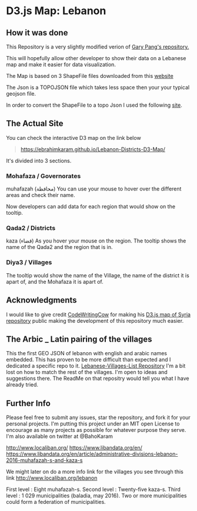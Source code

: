 # D3.js Map: Lebanon

## How it was done
This Repository is a very slightly modified verion of [Gary Pang's repository.](https://github.com/CodeWritingCow/d3-js-maps-syria-districts)


This will hopefully allow other developer to show their data on a Lebanese map and make it easier for data visualization.

The Map is based on 3 ShapeFile files downloaded from this [website](https://gadm.org/download_country_v3.html)

The Json is a TOPOJSON file which takes less space then your your typical geojson file.

In order to convert the ShapeFile to a topo Json I used the following [site](http://mapshaper.org/).

## The Actual Site

You can check the interactive D3 map on the link below
>https://ebrahimkaram.github.io/Lebanon-Districts-D3-Map/

It's divided into 3 sections.
### Mohafaza / Governorates
 muhafazah (محافظة)
You can use your mouse to hover over the different areas and check their name.

Now developers can add data for each region that would show on the tooltip.

### Qada2 / Districts
kaza (قضاء)
As you hover your mouse on the region. The tooltip shows the name of the Qada2 and the region that is in.

### Diya3 / Villages

The tooltip would show the name of the Village, the name of the district it is apart of, and the Mohafaza it is apart of.


## Acknowledgments
I would like to give credit [CodeWritingCow](https://github.com/CodeWritingCow) for making his [D3.js map of Syria repository](https://github.com/CodeWritingCow/d3-js-maps-syria-districts) public making the development of this repository much easier.

## The Arbic _ Latin pairing of the villages
This the first GEO JSON  of lebanon with english and arabic names embedded. This has proven to be more difficult than expected and I dedicated a specific repo to it. 
[Lebanese-Villages-List Repository](https://github.com/EbrahimKaram/Lebanese-Villages-List)
I'm a bit lost on how to match the rest of the villages. I'm open to ideas and suggestions there. The ReadMe on that repositry would tell you what I have already tried. 

## Further Info

Please feel free to submit any issues, star the repository, and fork it for your personal projects. I'm putting this project under an MIT open License to encourage as many projects as possible for whatever purpose they serve. I'm also available on twitter at @BahoKaram


http://www.localiban.org/
https://www.libandata.org/en/
https://www.libandata.org/en/article/administrative-divisions-lebanon-2016-muhafazah-s-and-kaza-s

We might later on do a more info link for the villages you see through this link
http://www.localiban.org/lebanon

First level : Eight muhafazah-s.
Second level : Twenty-five kaza-s.
Third level : 1 029 municipalities (baladia, may 2016). Two or more municipalities could form a federation of municipalities.
